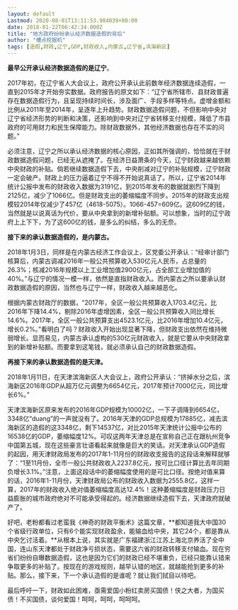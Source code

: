 ```yaml
---
layout: default
Lastmod: 2020-08-01T13:11:53.984039+00:00
date: 2018-01-22T06:42:34.000Z
title: "地方政府纷纷承认经济数据造假的背后"
author: "槽点挖掘机"
tags: [造假,财政,辽宁,GDP,财政收入,内蒙古,辽宁省,滨海新区]
---
```


**最早公开承认经济数据造假的是辽宁**。

2017年初，在辽宁省人大会议上，政府公开承认此前数年经济数据连续造假，一直到2015年才开始夯实数据。政府报告的原文如下：“辽宁省所辖市、县财政普遍存在数据造假行为，且呈现持续时间长，涉及面广、手段多样等特点。虚增金额和比例从2011年至2014年，呈逐年上升趋势。财政数据造假问题，不但影响中央对辽宁省经济形势的判断和决策，还影响到中央对辽宁省转移支付规模，降低了市县政府的可用财力和民生保障能力。除财政数据外，其他经济数据也存在不实的问题。”

必须注意，辽宁之所以承认经济数据的核心原因，正如其所强调的，恰恰就在于财政数据造假问题，已经无从遮掩了。在经济日益萧条的今天，辽宁财政越来越依赖中央财政的补贴。倘若继续数据造假下去，中央削减对辽宁的补贴规模，辽宁财政一定会破产。财政上的压力逼着辽宁不得不开始说真话了。所以，辽宁省2014年统计公报中发布的财政收入数据为3191亿，到2015年发布的数据就剧烈下降到2125亿，减少了1066亿。但是财政支出的萎缩幅度不同步。2015年的财政支出规模较2014年仅减少了457亿（4618-5075）。1066-457=609亿。这609亿的钱，当然就是以说真话为代价，要从中央拿到的新增补贴额。可以想象，当时的辽宁政府上上下下，为了这600亿的钱，是多么的纠结，多么的无奈。

**接下来的承认数据造假的，是内蒙古。**

2018年1月3日，同样是在内蒙古经济工作会议上，区党委公开承认：“经审计部门核算后，内蒙古调减2016年一般公共预算收入530亿元人民币，占总量的26.3%；核减2016年规模以上工业增加值2900亿元，占全部工业增加值的40%。”与辽宁的情况一模一样，依然是直指财政收入。而内蒙古之所以要承认财政数据造假的原因，当然也与辽宁一样，财政收入越来越恶化。

根据内蒙古财政厅的数据，“2017年，全区一般公共预算收入1703.4亿元，比2016年下降14.4%，剔除2016年虚增因素，全区一般公共预算收入同比增长14.6%。2017年，全区一般公共预算支出4523.1亿元，比2016年增加10.4亿元，增长0.2%。”看明白了吗？财政收入开始出现显著下降，但财政支出依然在维持微弱增长。显而易见，内蒙古承认虚构的530亿元财政收入，就是它要从中央财政拿到的新增补贴额。而要拿到这笔钱，就必须承认自己的财政数据造假。

**再接下来的承认数据造假的是天津。**

2018年1月11日，在天津滨海新区人大会议上，政府公开承认：“挤掉水分之后，滨海新区2016年GDP从超万亿元调整为6654亿元，2017年预计7000亿元，同比增长6%。”

天津滨海新区原来发布的2016年GDP规模为10002亿，一下子调降到6654亿，3348亿“duang”的一声就没有了。2016年天津的GDP总规模为17885亿，减去滨海新区的造假的这3348亿，剩下14537亿，对比2015年天津统计公报中公布的16538亿的GDP，萎缩幅度12%。可叹这两年天津总是在宣称自己正在跟杭州竞争中国第五城，现在这些豪言壮语看起来就像是巨大的笑话。对天津承认GDP造假的起因，用天津财政局发布的2017年1-11月份的财政收支报告的这段话来解释就够了：“1至11月份，全市一般公共财政收入2237.8亿元，按可比口径计算比去年同期负增长3.1%。”注意，上面这段话中的萎缩幅度使用的是可比口径。按绝对值来算的话，2016年1-11月份，天津财政局公布的财政收入数据为2555.8亿，这样一算，2017年的财政收入绝对值萎缩幅度高达12.4%！这种萎缩幅度是财政压力日益膨胀的城市政府绝对不可能承受得起的。经济数据继续造假下去，天津政府就破产了。

好吧，老粉都看过老蛮我《神奇的财政平衡术》这篇文章，**都知道我大中国30个省级行政单位，只有6个能实现财政盈余，能输血给中央，其它24个，都是靠从中央乞讨活着。**从根本上说，其实就是广东福建浙江江苏上海北京养活了全中国，连山东天津都处于财政净亏损状态，需要这六省的财政转移支付输血。现在穷省们纷纷自曝数据造假，这也是因为它们的财政已经不堪重负，已经只能靠认错来争取更多的补贴了。按现在的游戏规则，越早认错的地区，就越能抢到更多的补贴。那么，接下来，下一个承认造假的是谁呢？就让我们拭目以待吧。

最后呼吁一下，财政如此困难，亟需爱国小粉红卖房买国债！侠之大者，为国买债！不买国债，谈何爱国！呵呵，呵呵，呵呵呵。
